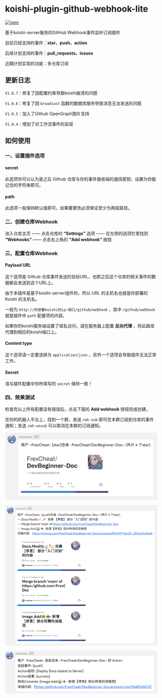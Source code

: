 # koishi-plugin-github-webhook-lite

[![npm](https://img.shields.io/npm/v/koishi-plugin-github-webhook-lite?style=flat-square)](https://www.npmjs.com/package/koishi-plugin-github-webhook-lite)

基于koishi-server服务的GitHub Webhook事件监听订阅插件

目前已经支持的事件：**star、push、action**

后续计划支持的事件：**pull_requests、issues**

近期计划实现的功能：多仓库订阅

## 更新日志

`V1.0.7`：修复了因配置约束导致koishi崩溃的问题

`V1.0.6`：修复了因 `broadcast` 函数的数据库服务导致消息无法发送的问题

`V1.0.5`：加入了Github OpenGraph图片支持

`V1.0.4`：增加了对工作流事件的监视

## 如何使用

### 一、设置插件选项

#### secret

此选项你可以认为是之后 Github 仓库与你的事件接收端的通信密钥，设置为你能记住的字符串即可。

#### path

此选项一般保持默认值即可，如果要更改必须保证至少为两层路径。

### 二、创建仓库Webhook

进入仓库主页 —— 点击仓库的 **“Settings”** 选项 —— 在左侧的选项栏里找到 **“Webhooks”** —— 点击右上角的 **“Add webhook”** 按钮

### 三、配置仓库Webhook

#### Payload URL

这个选项是 Github 仓库事件发送的目标URL，也即之后这个仓库的相关事件的数据都会发送到这个URL上。

由于本插件是基于koishi-server组件的，所以 URL 的主机名也就是你部署的 Koishi 的主机名。

一般为 `http://你部署koishi的ip:端口/github/webhook` ，其中 `/github/webhook` 就是插件中 `path` 配置项的内容。

如果你的koishi服务端设置了域名访问，请在服务器上配置 **反向代理** ，将此路径代理到相应的koishi端口上。

#### Content type

这个选项请一定要选择为 `application/json` ，另外一个选项会导致插件无法正常工作。

#### Secret

请与插件配置中你所填写的 `secret` 保持一致！

### 四、效果测试

检查完以上所有配置没有错误后，点击下面的 **Add webhook** 按钮完成创建。

在你的机器人平台上，找到一个群，发送 `/wh-sub` 即可在本群订阅到仓库的事件通知；发送 `/wh-unsub` 可以取消在本群的订阅通知。

![star](https://raw.githubusercontent.com/FrexCheat/koishi-plugin-github-webhook-lite/master/img/star.png)

![push](https://raw.githubusercontent.com/FrexCheat/koishi-plugin-github-webhook-lite/master/img/push.png)

![action](https://raw.githubusercontent.com/FrexCheat/koishi-plugin-github-webhook-lite/master/img/action.png)